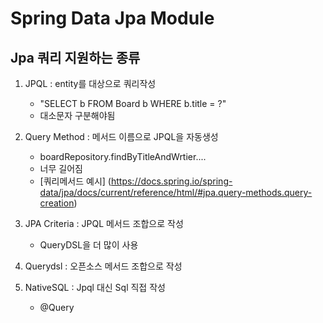 # Spring Data Jpa Module

## Jpa 쿼리 지원하는 종류

1. JPQL : entity를 대상으로 쿼리작성
    - "SELECT b FROM Board b WHERE b.title = ?"
    - 대소문자 구분해야됨
  

2. Query Method : 메서드 이름으로 JPQL을 자동생성
    - boardRepository.findByTitleAndWrtier....
    - 너무 길어짐
    - [쿼리메서드 예시] (https://docs.spring.io/spring-data/jpa/docs/current/reference/html/#jpa.query-methods.query-creation)


3. JPA Criteria : JPQL 메서드 조합으로 작성
    - QueryDSL을 더 많이 사용


4. Querydsl : 오픈소스 메서드 조합으로 작성


5. NativeSQL : Jpql 대신 Sql 직접 작성
    - @Query
